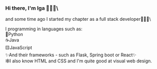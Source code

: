### Hi there, I'm Iga 🙋🏻‍♀️\

and some time ago I started my chapter as a full stack developer👩🏻‍💻\

I programming in languages such as:\
🐍Python\
☕️Java\
🟨JavaScript\
✨And their frameworks - such as Flask, Spring boot or React✨\
🕸️I also know HTML and CSS and I'm quite good at visual web design.

